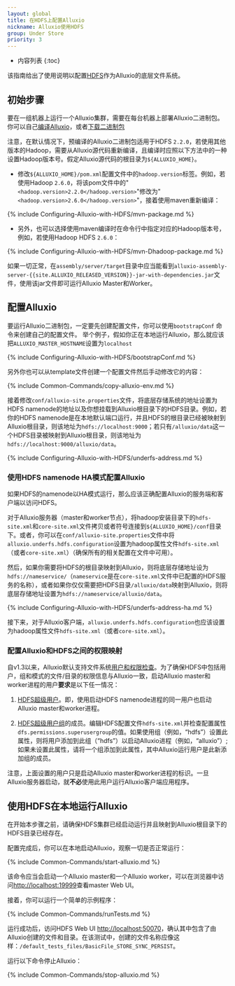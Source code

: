```yaml
---
layout: global
title: 在HDFS上配置Alluxio
nickname: Alluxio使用HDFS
group: Under Store
priority: 3
---
```


* 内容列表
{:toc}

该指南给出了使用说明以配置[HDFS](https://hadoop.apache.org/docs/stable/hadoop-project-dist/hadoop-hdfs/HdfsUserGuide.html)作为Alluxio的底层文件系统。

## 初始步骤

要在一组机器上运行一个Alluxio集群，需要在每台机器上部署Alluxio二进制包。你可以自己[编译Alluxio](Building-Alluxio-Master-Branch.html)，或者[下载二进制包](Running-Alluxio-Locally.html)

注意，在默认情况下，预编译的Alluxio二进制包适用于HDFS `2.2.0`，若使用其他版本的Hadoop，需要从Alluxio源代码重新编译，且编译时应照以下方法中的一种设置Hadoop版本号。假定Alluxio源代码的根目录为`${ALLUXIO_HOME}`。

* 修改`${ALLUXIO_HOME}/pom.xml`配置文件中的`hadoop.version`标签。例如，若使用Hadoop `2.6.0`，将该pom文件中的"`<hadoop.version>2.2.0</hadoop.version>`"修改为"`<hadoop.version>2.6.0</hadoop.version>`"，接着使用maven重新编译：

{% include Configuring-Alluxio-with-HDFS/mvn-package.md %}

* 另外，也可以选择使用maven编译时在命令行中指定对应的Hadoop版本号，例如，若使用Hadoop HDFS `2.6.0`：

{% include Configuring-Alluxio-with-HDFS/mvn-Dhadoop-package.md %}

如果一切正常，在`assembly/server/target`目录中应当能看到`alluxio-assembly-server-{{site.ALLUXIO_RELEASED_VERSION}}-jar-with-dependencies.jar`文件，使用该jar文件即可运行Alluxio Master和Worker。

## 配置Alluxio

要运行Alluxio二进制包，一定要先创建配置文件，你可以使用`bootstrapConf` 命令来创建自己的配置文件。
举个例子，假如你正在本地运行Alluxio，那么就应该把`ALLUXIO_MASTER_HOSTNAME`设置为`localhost`

{% include Configuring-Alluxio-with-HDFS/bootstrapConf.md %}

另外你也可以从template文件创建一个配置文件然后手动修改它的内容：

{% include Common-Commands/copy-alluxio-env.md %}

接着修改`conf/alluxio-site.properties`文件，将底层存储系统的地址设置为HDFS namenode的地址以及你想挂载到Alluxio根目录下的HDFS目录。例如，若你的HDFS namenode是在本地默认端口运行，并且HDFS的根目录已经被映射到Alluxio根目录，则该地址为`hdfs://localhost:9000`；若只有`/alluxio/data`这一个HDFS目录被映射到Alluxio根目录，则该地址为`hdfs://localhost:9000/alluxio/data`。

{% include Configuring-Alluxio-with-HDFS/underfs-address.md %}

### 使用HDFS namenode HA模式配置Alluxio

如果HDFS的namenode以HA模式运行，那么应该正确配置Alluxio的服务端和客户端以访问HDFS。

对于Alluxio服务器（master和worker节点），将hadoop安装目录下的`hdfs-site.xml`和`core-site.xml`文件拷贝或者符号连接到`${ALLUXIO_HOME}/conf`目录下。或者，你可以在`conf/alluxio-site.properties`文件中将`alluxio.underfs.hdfs.configuration`设置为hadoop属性文件`hdfs-site.xml`（或者`core-site.xml`）（确保所有的相关配置在文件中可用）。

然后，如果你需要将HDFS的根目录映射到Alluxio，则将底层存储地址设为`hdfs://nameservice/`（`nameservice`是在`core-site.xml`文件中已配置的HDFS服务的名称），或者如果你仅仅需要把HDFS目录`/alluxio/data`映射到Alluxio，则将底层存储地址设置为`hdfs://nameservice/alluxio/data`。

{% include Configuring-Alluxio-with-HDFS/underfs-address-ha.md %}

接下来，对于Alluxio客户端，`alluxio.underfs.hdfs.configuration`也应该设置为hadoop属性文件`hdfs-site.xml`（或者`core-site.xml`）。


### 配置Alluxio和HDFS之间的权限映射

自v1.3以来，Alluxio默认支持文件系统[用户和权限检查](Security.html)。为了确保HDFS中包括用户，组和模式的文件/目录的权限信息与Alluxio一致，启动Alluxio master和worker进程的用户**要求**是以下任一情况：

1. [HDFS超级用户](http://hadoop.apache.org/docs/r2.7.2/hadoop-project-dist/hadoop-hdfs/HdfsPermissionsGuide.html#The_Super-User)。即，使用启动HDFS namenode进程的同一用户也启动Alluxio master和worker进程。

2. [HDFS超级用户组](http://hadoop.apache.org/docs/r2.7.2/hadoop-project-dist/hadoop-hdfs/HdfsPermissionsGuide.html#Configuration_Parameter)的成员。编辑HDFS配置文件`hdfs-site.xml`并检查配置属性`dfs.permissions.superusergroup`的值。如果使用组（例如，“hdfs”）设置此属性，则将用户添加到此组（“hdfs”）以启动Alluxio进程（例如，“alluxio”）;如果未设置此属性，请将一个组添加到此属性，其中Alluxio运行用户是此新添加组的成员。

注意，上面设置的用户只是启动Alluxio master和worker进程的标识。一旦Alluxio服务器启动，就**不必**使用此用户运行Alluxio客户端应用程序。

## 使用HDFS在本地运行Alluxio

在开始本步骤之前，请确保HDFS集群已经启动运行并且映射到Alluxio根目录下的HDFS目录已经存在。

配置完成后，你可以在本地启动Alluxio，观察一切是否正常运行：

{% include Common-Commands/start-alluxio.md %}

该命令应当会启动一个Alluxio master和一个Alluxio worker，可以在浏览器中访问[http://localhost:19999](http://localhost:19999)查看master Web UI。

接着，你可以运行一个简单的示例程序：

{% include Common-Commands/runTests.md %}

运行成功后，访问HDFS Web UI [http://localhost:50070](http://localhost:50070)，确认其中包含了由Alluxio创建的文件和目录。在该测试中，创建的文件名称应像这样：`/default_tests_files/BasicFile_STORE_SYNC_PERSIST`。

运行以下命令停止Alluxio：

{% include Common-Commands/stop-alluxio.md %}

